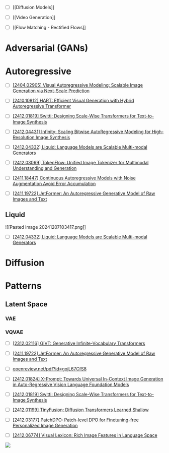 

- [ ] [[Diffusion Models]]
- [ ] [[Video Generation]]
- [ ] [[Flow Matching - Rectified Flows]]




# Adversarial (GANs)


# Autoregressive


- [ ] [\[2404.02905\] Visual Autoregressive Modeling: Scalable Image Generation via Next-Scale Prediction](https://arxiv.org/abs/2404.02905)
- [ ] [\[2410.10812\] HART: Efficient Visual Generation with Hybrid Autoregressive Transformer](https://arxiv.org/abs/2410.10812)
- [ ] [\[2412.01819\] Switti: Designing Scale-Wise Transformers for Text-to-Image Synthesis](https://arxiv.org/abs/2412.01819)
- [ ] [\[2412.04431\] Infinity: Scaling Bitwise AutoRegressive Modeling for High-Resolution Image Synthesis](https://arxiv.org/abs/2412.04431)
- [ ] [\[2412.04332\] Liquid: Language Models are Scalable Multi-modal Generators](https://arxiv.org/abs/2412.04332)
- [ ] [\[2412.03069\] TokenFlow: Unified Image Tokenizer for Multimodal Understanding and Generation](https://arxiv.org/abs/2412.03069)
- [ ] [\[2411.18447\] Continuous Autoregressive Models with Noise Augmentation Avoid Error Accumulation](https://arxiv.org/abs/2411.18447)
- [ ] [\[2411.19722\] JetFormer: An Autoregressive Generative Model of Raw Images and Text](https://arxiv.org/abs/2411.19722)



## Liquid
![[Pasted image 20241207103417.png]]

- [ ] [\[2412.04332\] Liquid: Language Models are Scalable Multi-modal Generators](https://arxiv.org/abs/2412.04332)
# Diffusion



# Patterns

## Latent Space

### VAE 

### VQVAE





- [ ] [\[2312.02116\] GIVT: Generative Infinite-Vocabulary Transformers](https://arxiv.org/abs/2312.02116)
- [ ] [\[2411.19722\] JetFormer: An Autoregressive Generative Model of Raw Images and Text](https://arxiv.org/abs/2411.19722)
- [ ] [openreview.net/pdf?id=gojL67CfS8](https://openreview.net/pdf?id=gojL67CfS8)
- [ ] [\[2412.01824\] X-Prompt: Towards Universal In-Context Image Generation in Auto-Regressive Vision Language Foundation Models](https://arxiv.org/abs/2412.01824)
- [ ] [\[2412.01819\] Switti: Designing Scale-Wise Transformers for Text-to-Image Synthesis](https://arxiv.org/abs/2412.01819)
- [ ] [\[2412.01199\] TinyFusion: Diffusion Transformers Learned Shallow](https://arxiv.org/abs/2412.01199)


- [ ] [\[2412.03177\] PatchDPO: Patch-level DPO for Finetuning-free Personalized Image Generation](https://arxiv.org/abs/2412.03177)
- [ ] [\[2412.06774\] Visual Lexicon: Rich Image Features in Language Space](https://arxiv.org/abs/2412.06774)



![](https://x.com/nrehiew_/status/1863970182042910863)